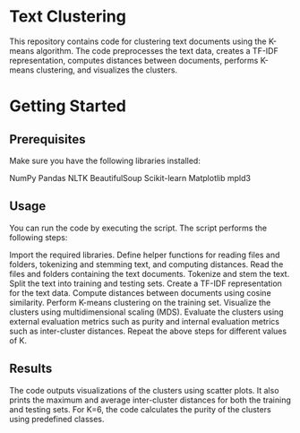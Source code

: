 # Text Clustering
This repository contains code for clustering text documents using the K-means algorithm. The code preprocesses the text data, creates a TF-IDF representation, computes distances between documents, performs K-means clustering, and visualizes the clusters.

# Getting Started
## Prerequisites
Make sure you have the following libraries installed:

NumPy
Pandas
NLTK
BeautifulSoup
Scikit-learn
Matplotlib
mpld3

## Usage
You can run the code by executing the script. The script performs the following steps:

Import the required libraries.
Define helper functions for reading files and folders, tokenizing and stemming text, and computing distances.
Read the files and folders containing the text documents.
Tokenize and stem the text.
Split the text into training and testing sets.
Create a TF-IDF representation for the text data.
Compute distances between documents using cosine similarity.
Perform K-means clustering on the training set.
Visualize the clusters using multidimensional scaling (MDS).
Evaluate the clusters using external evaluation metrics such as purity and internal evaluation metrics such as inter-cluster distances.
Repeat the above steps for different values of K.

## Results
The code outputs visualizations of the clusters using scatter plots. It also prints the maximum and average inter-cluster distances for both the training and testing sets. For K=6, the code calculates the purity of the clusters using predefined classes.